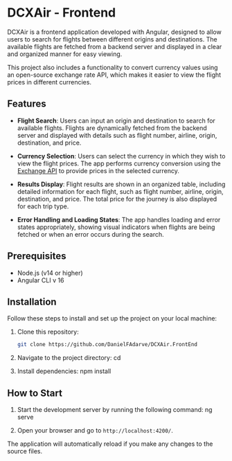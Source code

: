 # DCXAir - Frontend

DCXAir is a frontend application developed with Angular, designed to allow users to search for flights between different origins and destinations. The available flights are fetched from a backend server and displayed in a clear and organized manner for easy viewing.

This project also includes a functionality to convert currency values using an open-source exchange rate API, which makes it easier to view the flight prices in different currencies.

## Features

- **Flight Search**: Users can input an origin and destination to search for available flights. Flights are dynamically fetched from the backend server and displayed with details such as flight number, airline, origin, destination, and price.

- **Currency Selection**: Users can select the currency in which they wish to view the flight prices. The app performs currency conversion using the [Exchange API](https://github.com/fawazahmed0/exchange-api?tab=readme-ov-file) to provide prices in the selected currency.

- **Results Display**: Flight results are shown in an organized table, including detailed information for each flight, such as flight number, airline, origin, destination, and price. The total price for the journey is also displayed for each trip type.

- **Error Handling and Loading States**: The app handles loading and error states appropriately, showing visual indicators when flights are being fetched or when an error occurs during the search.

## Prerequisites

- Node.js (v14 or higher)
- Angular CLI v 16

## Installation

Follow these steps to install and set up the project on your local machine:

1. Clone this repository:
   ```bash
   git clone https://github.com/DanielFAdarve/DCXAir.FrontEnd
2. Navigate to the project directory:
   cd <project-directory>

3. Install dependencies:
   npm install

## How to Start

1. Start the development server by running the following command:
   ng serve

2. Open your browser and go to `http://localhost:4200/`.

The application will automatically reload if you make any changes to the source files.

